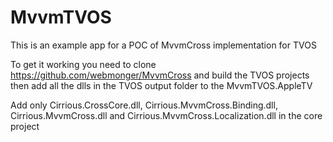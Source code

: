 # MvvmTVOS

This is an example app for a POC of MvvmCross implementation for TVOS

To get it working you need to clone https://github.com/webmonger/MvvmCross and build the TVOS projects then add all the dlls in the TVOS output folder to the MvvmTVOS.AppleTV

Add only Cirrious.CrossCore.dll, Cirrious.MvvmCross.Binding.dll, Cirrious.MvvmCross.dll and Cirrious.MvvmCross.Localization.dll in the core project
